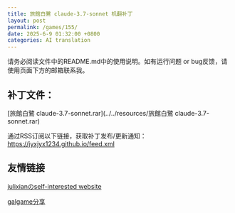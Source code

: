 ```yaml
---
title: 旅館白鷺 claude-3.7-sonnet 机翻补丁
layout: post
permalink: /games/155/
date: 2025-6-9 01:32:00 +0800
categories: AI translation
---
```



请务必阅读文件中的README.md中的使用说明。如有运行问题 or bug反馈，请使用页面下方的邮箱联系我。



## 补丁文件：

[旅館白鷺 claude-3.7-sonnet.rar](../../resources/旅館白鷺 claude-3.7-sonnet.rar)

 

通过RSS订阅以下链接，获取补丁发布/更新通知：https://jyxjyx1234.github.io/feed.xml

## 友情链接

[julixianのself-interested website](https://julixian-siw.worldsystem.top/) 

[galgame分享](https://t.me/galgpt)